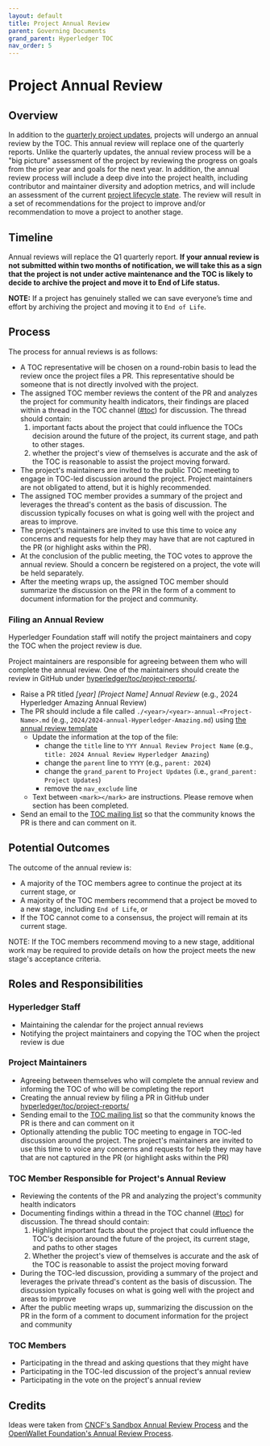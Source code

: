 ```yaml
---
layout: default
title: Project Annual Review
parent: Governing Documents
grand_parent: Hyperledger TOC
nav_order: 5
---
```

[//]: # (SPDX-License-Identifier: CC-BY-4.0)

# Project Annual Review

## Overview
In addition to the [quarterly project updates](./project-updates.md), projects will undergo an annual review by the TOC. This annual review will replace one of the quarterly reports. Unlike the quarterly updates, the annual review process will be a "big picture" assessment of the project by reviewing the progress on goals from the prior year and goals for the next year. In addition, the annual review process will include a deep dive into the project health, including contributor and maintainer diversity and adoption metrics, and will include an assessment of the current [project lifecycle state](./project-lifecycle.md). The review will result in a set of recommendations for the project to improve and/or recommendation to move a project to another stage.

## Timeline
Annual reviews will replace the Q1 quarterly report.  **If your annual review is not submitted within two months of notification, we will take this as a sign that the project is not under active maintenance and the TOC is likely to decide to archive the project and move it to End of Life status.**

**NOTE:** If a project has genuinely stalled we can save everyone’s time and effort by archiving the project and moving it to `End of Life`.

## Process
The process for annual reviews is as follows:

* A TOC representative will be chosen on a round-robin basis to lead the review once the project files a PR. This representative should be someone that is not directly involved with the project.
* The assigned TOC member reviews the content of the PR and analyzes the project for community health indicators, their findings are placed within a thread in the TOC channel ([#toc](https://discord.com/channels/905194001349627914/941384040316018790)) for discussion. The thread should contain:
    1. important facts about the project that could influence the TOCs decision around the future of the project, its current stage, and path to other stages.
    2. whether the project's view of themselves is accurate and the ask of the TOC is reasonable to assist the project moving forward.
* The project's maintainers are invited to the public TOC meeting to engage in TOC-led discussion around the project. Project maintainers are not obligated to attend, but it is highly recommended.
* The assigned TOC member provides a summary of the project and leverages the thread's content as the basis of discussion. The discussion typically focuses on what is going well with the project and areas to improve.
* The project's maintainers are invited to use this time to voice any concerns and requests for help they may have that are not captured in the PR (or highlight asks within the PR).
* At the conclusion of the public meeting, the TOC votes to approve the annual review. Should a concern be registered on a project, the vote will be held separately.
* After the meeting wraps up, the assigned TOC member should summarize the discussion on the PR in the form of a comment to document information for the project and community.

### Filing an Annual Review
Hyperledger Foundation staff will notify the project maintainers and copy the TOC when the project review is due. 

Project maintainers are responsible for agreeing between them who will complete the annual review. One of the maintainers should create the review in GitHub under [hyperledger/toc/project-reports/](https://github.com/hyperledger/toc/tree/gh-pages/project-reports).

* Raise a PR titled *[year] [Project Name] Annual Review* (e.g., 2024 Hyperledger Amazing Annual Review)
* The PR should include a file called `./<year>/<year>-annual-<Project-Name>.md` (e.g., `2024/2024-annual-Hyperledger-Amazing.md`) using [the annual review template](../project-reports/0000-annual-review-template.md)
    - Update the information at the top of the file:
        - change the `title` line to `YYY Annual Review Project Name` (e.g., `title: 2024 Annual Review Hyperledger Amazing`)
        - change the `parent` line to `YYYY` (e.g., `parent: 2024`)
        - change the `grand_parent` to `Project Updates` (i.e., `grand_parent: Project Updates`)
        - remove the `nav_exclude` line
    - Text between `<mark></mark>` are instructions. Please remove when section has been completed.
* Send an email to the [TOC mailing list](mailto:toc@lists.hyperledger.org) so that the community knows the PR is there and can comment on it.

## Potential Outcomes
The outcome of the annual review is:

* A majority of the TOC members agree to continue the project at its current stage, or
* A majority of the TOC members recommend that a project be moved to a new stage, including `End of Life`, or
* If the TOC cannot come to a consensus, the project will remain at its current stage.

NOTE: If the TOC members recommend moving to a new stage, additional work may be required to provide details on how the project meets the new stage's acceptance criteria.

## Roles and Responsibilities

### Hyperledger Staff

- Maintaining the calendar for the project annual reviews
- Notifying the project maintainers and copying the TOC when the project review is due

### Project Maintainers
- Agreeing between themselves who will complete the annual review and informing the TOC of who will be completing the report
- Creating the annual review by filing a PR in GitHub under [hyperledger/toc/project-reports/](https://github.com/hyperledger/toc/tree/gh-pages/project-reports)
- Sending email to the [TOC mailing list](mailto:toc@lists.hyperledger.org) so that the community knows the PR is there and can comment on it
- Optionally attending the public TOC meeting to engage in TOC-led discussion around the project. The project's maintainers are invited to use this time to voice any concerns and requests for help they may have that are not captured in the PR (or highlight asks within the PR)

### TOC Member Responsible for Project's Annual Review
- Reviewing the contents of the PR and analyzing the project's community health indicators
- Documenting findings within a thread in the TOC channel ([#toc](https://discord.com/channels/905194001349627914/941384040316018790)) for discussion. The thread should contain:
    1. Highlight important facts about the project that could influence the TOC's decision around the future of the project, its current stage, and paths to other stages
    2. Whether the project's view of themselves is accurate and the ask of the TOC is reasonable to assist the project moving forward
- During the TOC-led discussion, providing a summary of the project and leverages the private thread's content as the basis of discussion. The discussion typically focuses on what is going well with the project and areas to improve
- After the public meeting wraps up, summarizing the discussion on the PR in the form of a comment to document information for the project and community

### TOC Members
- Participating in the thread and asking questions that they might have
- Participating in the TOC-led discussion of the project's annual review
- Participating in the vote on the project's annual review

## Credits
Ideas were taken from [CNCF's Sandbox Annual Review Process](https://github.com/cncf/toc/blob/main/process/) and the [OpenWallet Foundation's Annual Review Process](https://openwallet-foundation.github.io/tac/governance/project-annual-review-process/).
